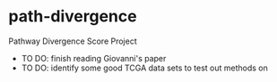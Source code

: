 # path-divergence
Pathway Divergence Score Project

- TO DO: finish reading Giovanni's paper
- TO DO: identify some good TCGA data sets to test out methods on
